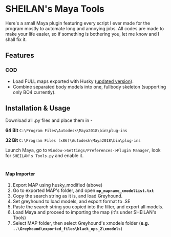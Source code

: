 # SHEILAN's Maya Tools
Here's a small Maya plugin featuring every script I ever made for the program mostly to automate long and annoying jobs.
All codes are made to make your life easier, so if something is bothering you, let me know and I shall fix it.


## Features

### COD
* Load FULL maps exported with Husky ([updated version](https://github.com/sheilan102/husky_modified)).
* Combine separated body models into one, fullbody skeleton (supporting only BO4 currently).



## Installation & Usage

Download all .py files and place them in -

**64 Bit** `C:\Program Files\Autodesk\Maya2018\bin\plug-ins`

**32 Bit** `C:\Program Files (x86)\Autodesk\Maya2018\bin\plug-ins`

Launch Maya, go to `Window->Settings/Preferences->Plugin Manager`, look for `SHEILAN's Tools.py` and enable it.

#

#### Map Importer

1. Export MAP using husky_modified (above)
2. Go to exported MAP's folder, and open **`mp_mapname_xmodelList.txt`**
3. Copy the search string as it is, and load Greyhound.
5. Set greyhound to load models, and export format to .SE
6. Paste the search string you copied into the filter, and export all models.
7. Load Maya and proceed to importing the map (it's under SHEILAN's Tools)
8. Select MAP folder, then select Greyhound's xmodels folder (**e.g. `..\Greyhound\exported_files\black_ops_2\xmodels`**)
